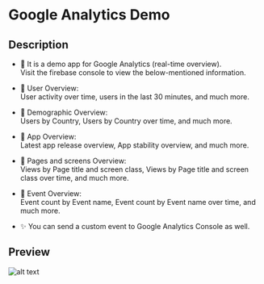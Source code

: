 # Google Analytics Demo

## Description
- 📣 It is a demo app for Google Analytics (real-time overview).\
Visit the firebase console to view the below-mentioned information.

- 🔘 User Overview:\
User activity over time, users in the last 30 minutes, and much more.

- 🔘 Demographic Overview:\
Users by Country, Users by Country over time, and much more.

- 🔘 App Overview:\
Latest app release overview, App stability overview, and much more.

- 🔘 Pages and screens Overview:\
Views by Page title and screen class, Views by Page title and screen class over time, and much more.

- 🔘 Event Overview:\
Event count by Event name, Event count by Event name over time, and much more.

- ✨ You can send a custom event to Google Analytics Console as well.

## Preview
![alt text](https://i.postimg.cc/Hs7rMRMx/Screenshot-2023-01-13-at-11-13-05-AM.png "img")
